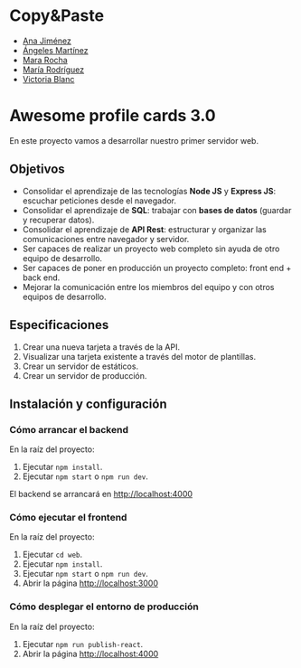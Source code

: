 # Copy&Paste

- [Ana Jiménez](https://github.com/Okia02)
- [Ángeles Martínez](https://github.com/AngelesMB)
- [Mara Rocha](https://github.com/mararochafernandez)
- [María Rodríguez](https://github.com/mariarguezp)
- [Victoria Blanc](https://github.com/vicblanc92)

# Awesome profile cards 3.0

En este proyecto vamos a desarrollar nuestro primer servidor web.

## Objetivos

- Consolidar el aprendizaje de las tecnologías **Node JS** y **Express JS**: escuchar peticiones desde el navegador.
- Consolidar el aprendizaje de **SQL**: trabajar con **bases de datos** (guardar y recuperar datos).
- Consolidar el aprendizaje de **API Rest**: estructurar y organizar las comunicaciones entre navegador y servidor.
- Ser capaces de realizar un proyecto web completo sin ayuda de otro equipo de desarrollo.
- Ser capaces de poner en producción un proyecto completo: front end + back end.
- Mejorar la comunicación entre los miembros del equipo y con otros equipos de desarrollo.

## Especificaciones

1. Crear una nueva tarjeta a través de la API.
2. Visualizar una tarjeta existente a través del motor de plantillas.
3. Crear un servidor de estáticos.
4. Crear un servidor de producción.

## Instalación y configuración

### Cómo arrancar el backend

En la raíz del proyecto:

1. Ejecutar `npm install`.
2. Ejecutar `npm start` o `npm run dev`.

El backend se arrancará en [http://localhost:4000](http://localhost:4000)

### Cómo ejecutar el frontend

En la raíz del proyecto:

1. Ejecutar `cd web`.
2. Ejecutar `npm install`.
3. Ejecutar `npm start` o `npm run dev`.
4. Abrir la página [http://localhost:3000](http://localhost:3000)

### Cómo desplegar el entorno de producción

En la raíz del proyecto:

1. Ejecutar `npm run publish-react`.
2. Abrir la página [http://localhost:4000](http://localhost:4000)
